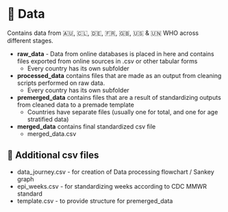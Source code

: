 # :page_facing_up: Data

Contains data from :australia:, :chile:, :de:, :fr:, :uk:, :us: & :united_nations: WHO across different stages. 

- **raw_data** - Data from online databases is placed in here and contains files exported from online sources in .csv or other tabular forms
  - Every country has its own subfolder
- **processed_data** contains files that are made as an output from cleaning scripts performed on raw data. 
  - Every country has its own subfolder
- **premerged_data** contains files that are a result of standardizing outputs from cleaned data to a premade template
  - Countries have separate files (usually one for total, and one for age stratified data)
- **merged_data** contains final standardized csv file
  - merged_data.csv


## :paperclip: Additional csv files  
- data_journey.csv - for creation of Data processing flowchart / Sankey graph
- epi_weeks.csv - for standardizing weeks according to CDC MMWR standard
- template.csv - to provide structure for premerged_data
